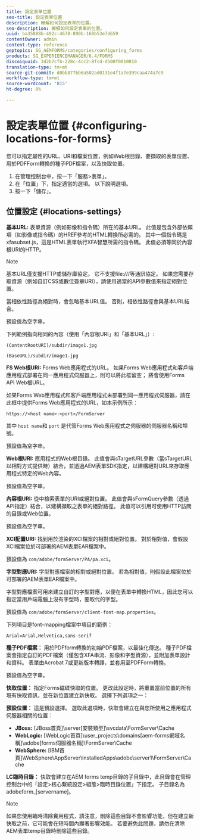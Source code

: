 ```yaml
---
title: 設定表單位置
seo-title: 設定表單位置
description: 瞭解如何設定表單的位置。
seo-description: 瞭解如何設定表單的位置。
uuid: ba35888b-492c-4678-890b-160b53e7d659
contentOwner: admin
content-type: reference
geptopics: SG_AEMFORMS/categories/configuring_forms
products: SG_EXPERIENCEMANAGER/6.4/FORMS
discoiquuid: 3d2b7cfb-228c-4cc2-8fcd-d500f0010010
translation-type: tm+mt
source-git-commit: d0bb877bb6a502ad0131e4f1a7e399caa474a7c9
workflow-type: tm+mt
source-wordcount: '815'
ht-degree: 0%

---
```



# 設定表單位置 {#configuring-locations-for-forms}

您可以指定屬性的URL、URI和檔案位置，例如Web根目錄、要擷取的表單位置、用於PDFForm轉換的種子PDF檔案，以及快取位置。

1. 在管理控制台中，按一下「服務>表單」。
1. 在「位置」下，指定適當的選項。 以下說明選項。
1. 按一下「儲存」。

## 位置設定 {#locations-settings}

**基本URL:** 表單資源（例如影像和指令碼）所在的基本URL。 此值是包含外部依賴項（如影像或指令碼）的HREF參考的HTML轉換所必需的。 其中一個指令碼是xfasubset.js，這是HTML表單執行XFA智慧所需的指令碼。 此值必須等同於內容根URI的HTTP。

>[!NOTE]
>
>基本URL僅支援HTTP或儲存庫協定。 它不支援file:///等通訊協定。 如果您需要存取資源（例如自訂CSS或數位簽章URI），請使用適當的API參數值來指定絕對位置。

當相依性路徑為絕對時，會忽略基本URL值。 否則，相依性路徑會與基本URL結合。

預設值為空字串。

下列範例指向相同的內容（使用「內容根URI」和「基本URL」）:

`(ContentRootURI)/subdir/image1.jpg`

`(BaseURL)/subdir/image1.jpg`

**FS Web根URI:** Forms Web應用程式的URL。 如果Forms Web應用程式和客戶端應用程式部署在同一應用程式伺服器上，則可以將此框留空； 將會使用Forms API Web根URL。

如果Forms Web應用程式和客戶端應用程式未部署到同一應用程式伺服器，請在此框中提供Forms Web應用程式的URL，如本示例所示：

`https://<host name>:<port>/FormServer`

其中 `host name`和 `port` 是代管Forms Web應用程式之伺服器的伺服器名稱和埠號。

預設值為空字串。

**Web根URI:** 應用程式的Web根目錄。 此值會與sTargetURL參數（當sTargetURL以相對方式提供時）結合，並透過AEM表單SDK指定，以建構絕對URL來存取應用程式特定的Web內容。

預設值為空字串。

**內容根URI:** 從中檢索表單的URI或絕對位置。 此值會與sFormQuery參數（透過API指定）結合，以建構擷取之表單的絕對路徑。 此值可以引用可使用HTTP訪問的目錄或Web位置。

預設值為空字串。

**XCI配置URI:** 找到用於渲染的XCI檔案的相對或絕對位置。 對於相對值，會假設XCI檔案位於可部署的AEM表單EAR檔案中。

預設值為 `com/adobe/formServer/PA/pa.xci`。

**字型對應URI:** 字型對應檔案的相對或絕對位置。 若為相對值，則假設此檔案位於可部署的AEM表單EAR檔案中。

字型對應檔案可用來建立自訂的字型對應，以便在表單中轉換HTML，因此您可以指定當用戶端電腦上沒有字型時，要取代的字型。

預設值為 `com/adobe/formServer/client-font-map.properties`。

下列項目是font-mapping檔案中項目的範例：

`Arial=Arial,Helvetica,sans-serif`

**種子PDF檔案：** 用於PDFform轉換的初始PDF檔案，以最佳化傳送。 種子PDF檔案會指定自訂的PDF檔案（僅包含XFA串流、影像和字型資源），並附加表單設計和資料。 表單由Acrobat 7或更新版本轉譯，並套用至PDFForm轉換。

預設值為空字串。

**快取位置：** 指定Forms磁碟快取的位置。 更改此設定時，將重置當前位置的所有現有快取資訊，並在新位置建立新快取。 選擇下列選項之一：

**預設位置：** 這是預設選擇。 選取此選項時，快取會建立在與您所使用之應用程式伺服器相關的位置：

* **JBoss:** [JBoss首頁]\server\[安裝類型]\svcdata\FormServer\Cache
* **WebLogic:** [WebLogic首頁]\user_projects\domains\[aem-forms網域名稱]\adobe\[forms伺服器名稱]\FormServer\Cache
* **WebSphere:** [IBM首頁]\WebSphere\AppServer\installedApps\adobe\server1\FormServer\Cache

**LC臨時目錄：** 快取會建立在AEM forms temp目錄的子目錄中，此目錄會在管理控制台中的「設定>核心繫統設定>組態>臨時目錄位置」下指定。 子目錄名為adobeform_[servername]。

>[!NOTE]
>
>如果您使用臨時清除實用程式，請注意，刪除這些目錄不會影響功能，但在建立新快取之前，它可能會在短時間內顯著影響效能。 若要避免此問題，請勿在清除AEM表單temp目錄時刪除這些目錄。

